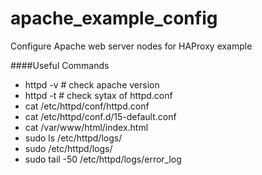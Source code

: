 # apache_example_config #

Configure Apache web server nodes for HAProxy example

####Useful Commands
* httpd -v # check apache version
* httpd -t # check sytax of httpd.conf
* cat /etc/httpd/conf/httpd.conf
* cat /etc/httpd/conf.d/15-default.conf
* cat /var/www/html/index.html
* sudo ls /etc/httpd/logs/
* sudo /etc/httpd/logs/
* sudo tail -50 /etc/httpd/logs/error_log